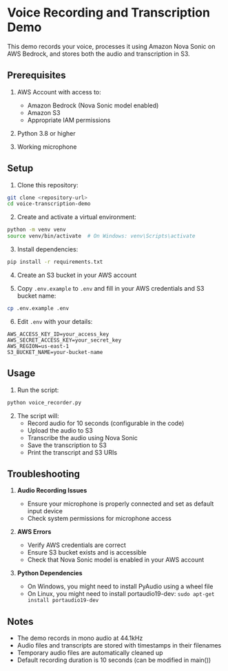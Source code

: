 # Voice Recording and Transcription Demo

This demo records your voice, processes it using Amazon Nova Sonic on AWS Bedrock, and stores both the audio and transcription in S3.

## Prerequisites

1. AWS Account with access to:
   - Amazon Bedrock (Nova Sonic model enabled)
   - Amazon S3
   - Appropriate IAM permissions

2. Python 3.8 or higher
3. Working microphone

## Setup

1. Clone this repository:
```bash
git clone <repository-url>
cd voice-transcription-demo
```

2. Create and activate a virtual environment:
```bash
python -m venv venv
source venv/bin/activate  # On Windows: venv\Scripts\activate
```

3. Install dependencies:
```bash
pip install -r requirements.txt
```

4. Create an S3 bucket in your AWS account

5. Copy `.env.example` to `.env` and fill in your AWS credentials and S3 bucket name:
```bash
cp .env.example .env
```

6. Edit `.env` with your details:
```
AWS_ACCESS_KEY_ID=your_access_key
AWS_SECRET_ACCESS_KEY=your_secret_key
AWS_REGION=us-east-1
S3_BUCKET_NAME=your-bucket-name
```

## Usage

1. Run the script:
```bash
python voice_recorder.py
```

2. The script will:
   - Record audio for 10 seconds (configurable in the code)
   - Upload the audio to S3
   - Transcribe the audio using Nova Sonic
   - Save the transcription to S3
   - Print the transcript and S3 URIs

## Troubleshooting

1. **Audio Recording Issues**
   - Ensure your microphone is properly connected and set as default input device
   - Check system permissions for microphone access

2. **AWS Errors**
   - Verify AWS credentials are correct
   - Ensure S3 bucket exists and is accessible
   - Check that Nova Sonic model is enabled in your AWS account

3. **Python Dependencies**
   - On Windows, you might need to install PyAudio using a wheel file
   - On Linux, you might need to install portaudio19-dev: `sudo apt-get install portaudio19-dev`

## Notes

- The demo records in mono audio at 44.1kHz
- Audio files and transcripts are stored with timestamps in their filenames
- Temporary audio files are automatically cleaned up
- Default recording duration is 10 seconds (can be modified in main()) 
